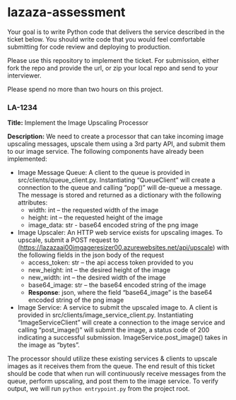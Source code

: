 # lazaza-assessment

Your goal is to write Python code that delivers the service described in the ticket below.  You should write code that you would feel comfortable submitting for code review and deploying to production. 

Please use this repository to implement the ticket.  For submission, either fork the repo and provide the url, or zip your local repo and send to your interviewer. 

Please spend no more than two hours on this project. 

### LA-1234
**Title:** Implement the Image Upscaling Processor

**Description:** We need to create a processor that can take incoming image upscaling messages, upscale them using a 3rd party API, and submit them to our image service.  The following components have already been implemented: 

* Image Message Queue: A client to the queue is provided in src/clients/queue_client.py.  Instantiating “QueueClient” will create a connection to the queue and calling “pop()” will de-queue a message.  The message is stored and returned as a dictionary with the following attributes: 
    * width: int – the requested width of the image 
    * height: int – the requested height of the image 
    * image_data: str - base64 encoded string of the png image 
* Image Upscaler: An HTTP web service exists for upscaling images. To upscale, submit a POST request to (https://lazazaai00imgageresizer00.azurewebsites.net/api/upscale) with the following fields in the json body of the request 
    * access_token: str – the api access token provided to you 
    * new_height: int – the desired height of the image 
    * new_width: int – the desired width of the image 
    * base64_image: str – the base64 encoded string of the image 
    * **Response**: json, where the field “base64_image” is the base64 encoded string of the png image 
* Image Service: A service to submit the upscaled image to.  A client is provided in src/clients/image_service_client.py.  Instantiating “ImageServiceClient” will create a connection to the image service and calling “post_image()” will submit the image, a status code of 200 indicating a successful submission.  ImageService.post_image() takes in the image as “bytes”. 


The processor should utilize these existing services & clients to upscale images as it receives them from the queue.  The end result of this ticket should be code that when run will continuously receive messages from the queue, perform upscaling, and post them to the image service.  To verify output, we will run `python entrypoint.py` from the project root.